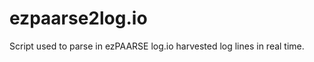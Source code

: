 ezpaarse2log.io
===============

Script used to parse in ezPAARSE log.io harvested log lines in real time.
